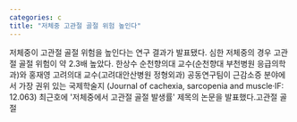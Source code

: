 ```yaml
---
categories: c
title: "저체중 고관절 골절 위험 높인다"
---
```

저체중이 고관절 골절 위험을 높인다는 연구 결과가 발표됐다. 심한 저체중의 경우 고관절 골절 위험이 약 2.3배 높았다. 한상수 순천향의대 교수(순천향대 부천병원 응급의학과)와 홍재영 고려의대 교수(고려대안산병원 정형외과) 공동연구팀이 근감소증 분야에서 가장 권위 있는 국제학술지 (Journal of cachexia, sarcopenia and muscle&middot;IF: 12.063) 최근호에 &#39;저체중에서 고관절 골절 발생률&#39; 제목의 논문을 발표했다.고관절 골절